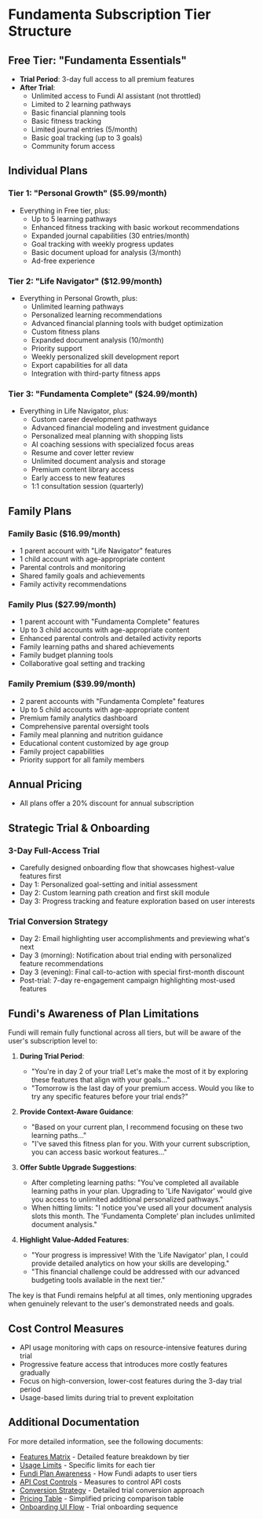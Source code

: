 # Fundamenta Subscription Tier Structure

## Free Tier: "Fundamenta Essentials"
- **Trial Period**: 3-day full access to all premium features
- **After Trial**:
  - Unlimited access to Fundi AI assistant (not throttled)
  - Limited to 2 learning pathways
  - Basic financial planning tools
  - Basic fitness tracking
  - Limited journal entries (5/month)
  - Basic goal tracking (up to 3 goals)
  - Community forum access

## Individual Plans

### Tier 1: "Personal Growth" ($5.99/month)
- Everything in Free tier, plus:
  - Up to 5 learning pathways
  - Enhanced fitness tracking with basic workout recommendations
  - Expanded journal capabilities (30 entries/month)
  - Goal tracking with weekly progress updates
  - Basic document upload for analysis (3/month)
  - Ad-free experience

### Tier 2: "Life Navigator" ($12.99/month)
- Everything in Personal Growth, plus:
  - Unlimited learning pathways
  - Personalized learning recommendations
  - Advanced financial planning tools with budget optimization
  - Custom fitness plans
  - Expanded document analysis (10/month)
  - Priority support
  - Weekly personalized skill development report
  - Export capabilities for all data
  - Integration with third-party fitness apps

### Tier 3: "Fundamenta Complete" ($24.99/month)
- Everything in Life Navigator, plus:
  - Custom career development pathways
  - Advanced financial modeling and investment guidance
  - Personalized meal planning with shopping lists
  - AI coaching sessions with specialized focus areas
  - Resume and cover letter review
  - Unlimited document analysis and storage
  - Premium content library access
  - Early access to new features
  - 1:1 consultation session (quarterly)

## Family Plans

### Family Basic ($16.99/month)
- 1 parent account with "Life Navigator" features
- 1 child account with age-appropriate content
- Parental controls and monitoring
- Shared family goals and achievements
- Family activity recommendations

### Family Plus ($27.99/month)
- 1 parent account with "Fundamenta Complete" features
- Up to 3 child accounts with age-appropriate content
- Enhanced parental controls and detailed activity reports
- Family learning paths and shared achievements
- Family budget planning tools
- Collaborative goal setting and tracking

### Family Premium ($39.99/month)
- 2 parent accounts with "Fundamenta Complete" features
- Up to 5 child accounts with age-appropriate content
- Premium family analytics dashboard
- Comprehensive parental oversight tools
- Family meal planning and nutrition guidance
- Educational content customized by age group
- Family project capabilities
- Priority support for all family members

## Annual Pricing
- All plans offer a 20% discount for annual subscription

## Strategic Trial & Onboarding

### 3-Day Full-Access Trial
- Carefully designed onboarding flow that showcases highest-value features first
- Day 1: Personalized goal-setting and initial assessment
- Day 2: Custom learning path creation and first skill module
- Day 3: Progress tracking and feature exploration based on user interests

### Trial Conversion Strategy
- Day 2: Email highlighting user accomplishments and previewing what's next
- Day 3 (morning): Notification about trial ending with personalized feature recommendations
- Day 3 (evening): Final call-to-action with special first-month discount
- Post-trial: 7-day re-engagement campaign highlighting most-used features

## Fundi's Awareness of Plan Limitations

Fundi will remain fully functional across all tiers, but will be aware of the user's subscription level to:

1. **During Trial Period**:
   - "You're in day 2 of your trial! Let's make the most of it by exploring these features that align with your goals..."
   - "Tomorrow is the last day of your premium access. Would you like to try any specific features before your trial ends?"

2. **Provide Context-Aware Guidance**: 
   - "Based on your current plan, I recommend focusing on these two learning paths..."
   - "I've saved this fitness plan for you. With your current subscription, you can access basic workout features..."

3. **Offer Subtle Upgrade Suggestions**:
   - After completing learning paths: "You've completed all available learning paths in your plan. Upgrading to 'Life Navigator' would give you access to unlimited additional personalized pathways."
   - When hitting limits: "I notice you've used all your document analysis slots this month. The 'Fundamenta Complete' plan includes unlimited document analysis."

4. **Highlight Value-Added Features**:
   - "Your progress is impressive! With the 'Life Navigator' plan, I could provide detailed analytics on how your skills are developing."
   - "This financial challenge could be addressed with our advanced budgeting tools available in the next tier."

The key is that Fundi remains helpful at all times, only mentioning upgrades when genuinely relevant to the user's demonstrated needs and goals.

## Cost Control Measures
- API usage monitoring with caps on resource-intensive features during trial
- Progressive feature access that introduces more costly features gradually
- Focus on high-conversion, lower-cost features during the 3-day trial period
- Usage-based limits during trial to prevent exploitation

## Additional Documentation

For more detailed information, see the following documents:

- [Features Matrix](./FEATURES_MATRIX.json) - Detailed feature breakdown by tier
- [Usage Limits](./LIMITS_CONFIG.json) - Specific limits for each tier
- [Fundi Plan Awareness](./FUNDI_PLAN_AWARENESS.md) - How Fundi adapts to user tiers
- [API Cost Controls](./API_COST_CONTROLS.md) - Measures to control API costs
- [Conversion Strategy](./CONVERSION_STRATEGY.md) - Detailed trial conversion approach
- [Pricing Table](./PRICING_TABLE_DRAFT.md) - Simplified pricing comparison table
- [Onboarding UI Flow](./ONBOARDING_UI_FLOW.md) - Trial onboarding sequence